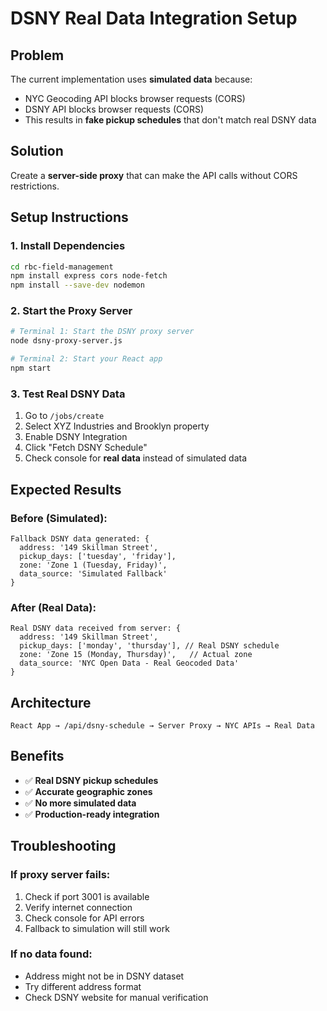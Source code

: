 # DSNY Real Data Integration Setup

## Problem

The current implementation uses **simulated data** because:

- NYC Geocoding API blocks browser requests (CORS)
- DSNY API blocks browser requests (CORS)
- This results in **fake pickup schedules** that don't match real DSNY data

## Solution

Create a **server-side proxy** that can make the API calls without CORS restrictions.

## Setup Instructions

### 1. Install Dependencies

```bash
cd rbc-field-management
npm install express cors node-fetch
npm install --save-dev nodemon
```

### 2. Start the Proxy Server

```bash
# Terminal 1: Start the DSNY proxy server
node dsny-proxy-server.js

# Terminal 2: Start your React app
npm start
```

### 3. Test Real DSNY Data

1. Go to `/jobs/create`
2. Select XYZ Industries and Brooklyn property
3. Enable DSNY Integration
4. Click "Fetch DSNY Schedule"
5. Check console for **real data** instead of simulated data

## Expected Results

### Before (Simulated):

```
Fallback DSNY data generated: {
  address: '149 Skillman Street',
  pickup_days: ['tuesday', 'friday'],
  zone: 'Zone 1 (Tuesday, Friday)',
  data_source: 'Simulated Fallback'
}
```

### After (Real Data):

```
Real DSNY data received from server: {
  address: '149 Skillman Street',
  pickup_days: ['monday', 'thursday'], // Real DSNY schedule
  zone: 'Zone 15 (Monday, Thursday)',   // Actual zone
  data_source: 'NYC Open Data - Real Geocoded Data'
}
```

## Architecture

```
React App → /api/dsny-schedule → Server Proxy → NYC APIs → Real Data
```

## Benefits

- ✅ **Real DSNY pickup schedules**
- ✅ **Accurate geographic zones**
- ✅ **No more simulated data**
- ✅ **Production-ready integration**

## Troubleshooting

### If proxy server fails:

1. Check if port 3001 is available
2. Verify internet connection
3. Check console for API errors
4. Fallback to simulation will still work

### If no data found:

- Address might not be in DSNY dataset
- Try different address format
- Check DSNY website for manual verification
